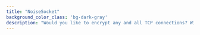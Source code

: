 ```yaml
---
title: "NoiseSocket"
background_color_class: 'bg-dark-gray'
description: "Would you like to encrypt any and all TCP connections? With NoiseSocket, you can."
---
```


